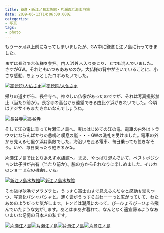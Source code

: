 ```yaml
---
title: 鎌倉・新江ノ島水族館・片瀬西浜海水浴場
date: 2009-06-13T14:06:00.000Z
categories:
- 写真
tags:
- photo
---
```

もう一ヶ月以上前になってしまいましたが、GW中に鎌倉と江ノ島に行ってきました。

まずは長谷で大仏様を参拝。内人(?)外人入り交じり、とても混んでいました。さすがGW。それともいつもああなのか。大仏様の背中が空いていることに、小さな感動。ちょっとしたロボみたいでした。

<!-- more -->

[![高徳院/大仏さま](http://farm4.static.flickr.com/3333/3500798276_cfec6192a5_m.jpg)](http://farm4.static.flickr.com/3333/3500798276_cfec6192a5_b.jpg)[![高徳院/大仏さま](http://farm4.static.flickr.com/3343/3499980727_fbb807828a_m.jpg)](http://farm4.static.flickr.com/3343/3499980727_fbb807828a_b.jpg)

帰りの道すがら、長谷寺へ。神々しい仏像があったのですが、それは写真撮影禁止（当たり前か）。長谷寺の高台から遠望できる由比ケ浜がきれいでした。今頃はアジサイもまたきれいなんでしょうね。

[![長谷寺](http://farm4.static.flickr.com/3636/3500799104_473418b8f8_m.jpg)](http://farm4.static.flickr.com/3636/3500799104_473418b8f8_b.jpg)[![長谷寺](http://farm4.static.flickr.com/3634/3499980999_d0ba01ff08_m.jpg)](http://farm4.static.flickr.com/3634/3499980999_d0ba01ff08_b.jpg)

そして江の電に乗って片瀬江ノ島へ。実ははじめての江の電。電車の内外はトラウマにならんばかりの悲鳴と嘆息の嵐・・・GWの洗礼を受けました。電車の外から見える七里ケ浜は素敵でした。海沿いを走る電車、毎日乗っても飽きなそう。いや、毎日乗ったら飽きるかな。

片瀬江ノ島ではとりあえず水族館へ。まあ、やっぱり混んでいて、ベストポジションは子供が占有（当たり前か）。脇の方からそれなりに楽しめました。イルカのショーは次の機会にでも。

[![新江ノ島水族館](http://farm4.static.flickr.com/3617/3502766103_60464da51d_m.jpg)](http://farm4.static.flickr.com/3617/3502766103_60464da51d_b.jpg)[![新江ノ島水族館](http://farm4.static.flickr.com/3554/3503579704_1b0cf97611_m.jpg)](http://farm4.static.flickr.com/3554/3503579704_1b0cf97611_b.jpg)

その後は砂浜でダラダラと。うっすら富士山まで見えるんだなと感動を覚えつつ、写真をパシャパシャと。薄く雲がうっすらぶわーーっと広がっていて、わたあめのようだった気がします。トンビは潮風にのって、ぴーひょろぴーひょろ飛んでいたような気がします。あとはまあ夕暮れて、なんとなく適宜帰るようなあいまいな記憶の日本人の私です。

[![片瀬江ノ島](http://farm4.static.flickr.com/3353/3506270251_42d81ab924_m.jpg)](http://farm4.static.flickr.com/3353/3506270251_42d81ab924_b.jpg)[![片瀬江ノ島](http://farm4.static.flickr.com/3414/3506270073_c69a74ea8a_m.jpg)](http://farm4.static.flickr.com/3414/3506270073_c69a74ea8a_b.jpg)[![片瀬江ノ島](http://farm4.static.flickr.com/3301/3506270751_e6cc749a49_m.jpg)](http://farm4.static.flickr.com/3301/3506270751_e6cc749a49_b.jpg)[![片瀬江ノ島](http://farm4.static.flickr.com/3388/3507078124_61ae4c12a6_m.jpg)](http://farm4.static.flickr.com/3388/3507078124_61ae4c12a6_b.jpg)
